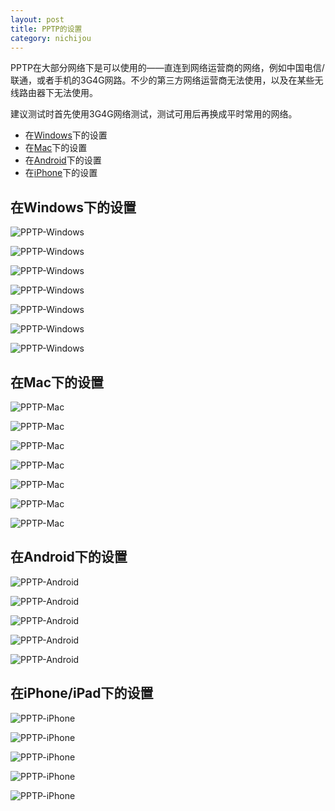 ```yaml
---
layout: post
title: PPTP的设置
category: nichijou
---
```


PPTP在大部分网络下是可以使用的——直连到网络运营商的网络，例如中国电信/联通，或者手机的3G4G网路。不少的第三方网络运营商无法使用，以及在某些无线路由器下无法使用。

建议测试时首先使用3G4G网络测试，测试可用后再换成平时常用的网络。

* 在[Windows](#windows)下的设置
* 在[Mac](#mac)下的设置
* 在[Android](#android)下的设置
* 在[iPhone](#iphone)下的设置

<span id="windows"></span>
## 在Windows下的设置

![PPTP-Windows](http://7vigrt.com1.z0.glb.clouddn.com/PPTP-Windows-01.png)

![PPTP-Windows](http://7vigrt.com1.z0.glb.clouddn.com/PPTP-Windows-02.png)

![PPTP-Windows](http://7vigrt.com1.z0.glb.clouddn.com/PPTP-Windows-03.png)

![PPTP-Windows](http://7vigrt.com1.z0.glb.clouddn.com/PPTP-Windows-04.png)

![PPTP-Windows](http://7vigrt.com1.z0.glb.clouddn.com/PPTP-Windows-05.png)

![PPTP-Windows](http://7vigrt.com1.z0.glb.clouddn.com/PPTP-Windows-06.png)

![PPTP-Windows](http://7vigrt.com1.z0.glb.clouddn.com/PPTP-Windows-07.png)

<span id="mac"></span>
## 在Mac下的设置

![PPTP-Mac](http://7vigrt.com1.z0.glb.clouddn.com/PPTP-Mac-01.png)

![PPTP-Mac](http://7vigrt.com1.z0.glb.clouddn.com/PPTP-Mac-02.png)

![PPTP-Mac](http://7vigrt.com1.z0.glb.clouddn.com/PPTP-Mac-03.png)

![PPTP-Mac](http://7vigrt.com1.z0.glb.clouddn.com/PPTP-Mac-04.png)

![PPTP-Mac](http://7vigrt.com1.z0.glb.clouddn.com/PPTP-Mac-05.png)

![PPTP-Mac](http://7vigrt.com1.z0.glb.clouddn.com/PPTP-Mac-06.png)

![PPTP-Mac](http://7vigrt.com1.z0.glb.clouddn.com/PPTP-Mac-07.png)

<span id="android"></span>
## 在Android下的设置

![PPTP-Android](http://7vigrt.com1.z0.glb.clouddn.com/PPTP-Android-01.png)

![PPTP-Android](http://7vigrt.com1.z0.glb.clouddn.com/PPTP-Android-02.png)

![PPTP-Android](http://7vigrt.com1.z0.glb.clouddn.com/PPTP-Android-03.png)

![PPTP-Android](http://7vigrt.com1.z0.glb.clouddn.com/PPTP-Android-04.png)

![PPTP-Android](http://7vigrt.com1.z0.glb.clouddn.com/PPTP-Android-05.png)

<span id="iphone"></span>
## 在iPhone/iPad下的设置

![PPTP-iPhone](http://7vigrt.com1.z0.glb.clouddn.com/PPTP-iOS-01.png)

![PPTP-iPhone](http://7vigrt.com1.z0.glb.clouddn.com/PPTP-iOS-02.png)

![PPTP-iPhone](http://7vigrt.com1.z0.glb.clouddn.com/PPTP-iOS-03.png)

![PPTP-iPhone](http://7vigrt.com1.z0.glb.clouddn.com/PPTP-iOS-04.png)

![PPTP-iPhone](http://7vigrt.com1.z0.glb.clouddn.com/PPTP-iOS-05.png)
